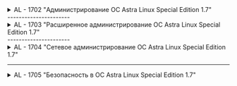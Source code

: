 

<details><summary> AL - 1702 "Администрирование ОС Astra Linux Special Edition 1.7" </summary>
<pre>
  <details><summary> Модуль 1. Введение в ОС Astra Linux  (2 ак. ч.) </summary>
  <pre>
Архитектура ОС GNU/Linux;
Системные вызовы и системные библиотеки;
Дистрибутивы Linux;
Дистрибутивы Astra Linux;
Комплекс средств защиты Astra Linux SE;
Определение версий ОС и ядра.
  </pre>
  </details>
  <details><summary> Модуль 2. Установка Astra Linux  (4 ак. ч.) </summary>
  <pre>
Изучение требований к целевому компьютеру и подготовка к установке;
Установка ОС с локальных носителей (DVD, USB);
Настройка дополнительных параметров в Astra Linux SE;
Установка обновлений системы;
Процесс загрузки ОС.
Практическая работа: Установка ОС Astra Linux с ручной разметкой диска, производство дополнительных настроек системы, выполнение необходимых действий после установки.
  </pre>
  </details>
  <details><summary> Модуль 3. Работа в терминале  (2 ак. ч.) </summary>
  <pre>
Типы терминалов:
Аппаратный терминал;
Виртуальный терминал;
Псевдотерминал;
Настройка терминалов;
Утилита screen;
Вход в систему и выход из системы.
Практическая работа: Вход в систему и выход из системы, имена разных типов терминалов, настройка дисциплины линии, использование управляющих (escape) последовательностей символов, работа с утилитой screen.
  </pre>
  </details>
  <details><summary> Модуль 4. Основы работы в командной строке ОС Astra Linux  (4 ак. ч.) </summary>
  <pre>
Структура командной строки;
Форматы записи параметров;
Работа с переменными;
Символы подстановки в именах файлов и командная подстановка;
Выполнение арифметических вычислений;
Отмена значений специальных символов;
История команд;
Назначение псевдонимов;
Дополнение команд и имен переменных.
  </pre>
  </details>
  <details><summary> Модуль 5. Использование справочных ресурсов  (2 ак. ч.) </summary>
  <pre>
Отслеживание подсказок команд;
Использование помощи по встроенным в интерпретатор командам;
Работа со справочной системой man;
Работа со справочной системой info;
Использование электронной справки Astra Linux;
Использование официальной документации;
Поиск ответов на вопросы на wiki.astralinux.ru.
  </pre>
  </details>
  <details><summary> Модуль 6. Работа с файлами в ОС Astra Linux  (3 ак. ч.) </summary>
  <pre>
Иерархия файловой системы;
Файлы, индексные дескрипторы, блоки данных;
Типы файлов;
Стандарт иерархии ФС (FHS);
Назначение основных каталогов;
Команды навигации по файловой системе;
Команды создания файлов;
Операции с файлами;
Поиск файлов;
Использование Менеджера файлов и Midnight Commander для работы с файлами и каталогами.
  </pre>
  </details>
  <details><summary> Модуль 7. Работа с текстовой информацией в ОС Astra Linux  (3 ак. ч.) </summary>
  <pre>
Перенаправление стандартных потоков в файл или из файла;
Перенаправление стандартных потоков между процессами;
Команды для просмотра текстовых файлов;
Команды-фильтры;
Регулярные выражения;
Потоковый фильтр grep;
Потоковые редакторы sed и awk;
Текстовый редактор vim;
Другие текстовые редакторы.
  </pre>
  </details>
  <details><summary> Модуль 8. Процессы в Linux  (2 ак. ч.) </summary>
  <pre>
Общие понятия о программах, процессах и потоках выполнения;
Жизненный цикл процесса;
Виды межпроцессного взаимодействия;
Настройка доступа к общим библиотекам;
Мониторинг процессов;
Управление приоритетом процесса;
Сигналы;
Управление заданиями.
  </pre>
  </details>
  <details><summary> Модуль 9. Управление учетными записями пользователей и групп  (3 ак. ч.) </summary>
  <pre>
Подготовка к созданию учетных записей;
Изучение баз данных локальных учетных записей;
Использование команд и графических утилит для создания, изменения и удаления учетных записей;
Управление паролями;
Настройка окружения пользователя;
Управление аутентификацией и авторизацией с помощью PAM.
  </pre>
  </details>
  <details><summary> Модуль 10. Дискреционное управление доступом  (3 ак. ч.) </summary>
  <pre>
Индексный дескриптор файла и классы пользователей;
Стандартные права доступа и их интерпретация для файлов и каталогов;
Специальные биты защиты;
Символьная и числовая формы записи прав доступа;
Команды и инструменты для просмотра и изменения прав доступа;
Виды списков управления доступом к файлам и каталогам и утилиты для управления списками доступом;
Управление атрибутами файлами.
  </pre>
  </details>
  <details><summary> Модуль 11. Мандатное управление доступом  (2 ак. ч.) </summary>
  <pre>
Уровни и категории конфиденциальности, мандатная целостность;
Состав метки безопасности;
Дополнительные мандатные атрибуты;
Определение уровней и категорий конфиденциальности;
Установка меток и дополнительных атрибутов безопасности на файлы и каталоги;
Установка допустимых мандатных уровней учетным записям пользователей;
Назначение PARSEC привилегий учетным записям пользователей.
  </pre>
  </details>
  <details><summary> Модуль 12. Архивация и сжатие данных  (2 ак. ч.) </summary>
  <pre>
Сжатие файлов;
Клонирование дисков;
Архивация файлов с учетом меток безопасности;
Синхронизация каталогов и файлов rsync.
  </pre>
  </details>

  <details><summary> Практическая работа </summary>
  <pre>
Практическая работа 4: Выполнение команд, работа с переменными, составление шаблонов имен файлов, работа с историей команд, командная подстановка.
Практическая работа 5: Навигация по справочной системе
Практическая работа 6: Навигация по файловой системе. Создание файлов разных типов, операции с файлами, поиск файлов.
Практическая работа 7: Регулярные выражения и утилита grep, редактирование текстовых потоков с помощью sed, использование awk для составления командных строк.
Практическая работа 8: Мониторинг процессов и потоков в ОС, передача сигналов процессам, управление приоритетом и заданиями.
Практическая работа 9: Управление учетными записями пользователей и групп, настройка параметров паролей пользователей, настройка окружения и рабочего стола пользователя, использование PAM модулей.
Практическая работа 10: Поиск файлов с заданными правами доступа, изменение дискреционных прав доступа, создание общих каталогов для пользователей с использованием общей группы и установкой бита sgid на каталог, создание общих каталогов для пользователей с использованием файловых списков доступа, использование атрибута файла a (append).
Практическая работа 11: Организация совместной работы пользователей с файлами на разных уровнях конфиденциальности.
Практическая работа 12: Использование команды dd, использование команды tar при работе с файлами, на которые установлены метки безопасности, использование утилиты rsync при работе с файлами с установленными метками безопасности.
  </pre>
  </details>


</pre>
</details>
----------------------
<details><summary> AL - 1703 "Расширенное администрирование ОС Astra Linux Special Edition 1.7" </summary>
<pre>
  <details><summary> Модуль 1. Процесс загрузки и выключения системы  (4 ак. ч.) </summary>
  <pre>
Исследование порядка и стадий начальной загрузки;
Работа с BIOS и EFI;
Настройка загрузчика GRUB2;
Загрузка ядра ОС, параметры, передаваемые ядру;
Загрузка и управление модулями ядра;
Управление службами через systemd;
Управление целевыми состояниями системы через systemd;
Создание собственных юнитов systemd;
Запуск служб с мандатными атрибутами.
  </pre>
  </details>
  <details><summary> Модуль 2. Управление устройствами и модулями ядра  (3 ак. ч.) </summary>
  <pre>
Псевдофайловая система sysfs;
Менеджер устройств systemd-udevd;
Правила udev;
Утилита для управления systemd-udevd - udevadm;
Получение информации об устройствах;
Разграничение доступа к подключаемым устройствам;
Управление модулями ядра.  
  </pre>
  </details>
  <details><summary> Модуль 3. Управление программным обеспечением  (3 ак. ч.) </summary>
  <pre>
Компоненты системы управления ПО;
Именование и структура программных пакетов;
Структура репозитория программного обеспечения;
Менеджеры программных пакетов dpkg, apt, apt-команды, aptitude, synaptic;
Подключение стороннего репозитория;
Создание собственного репозитория.  
  </pre>
  </details>
  <details><summary> Модуль 4. Управление файловыми системами  (5 ак. ч.) </summary>
  <pre>
Архитектура подсистемы хранения данных;
Именование файлов дисковых устройств;
Поддерживаемые типы ФС в Astra Linux;
Файловые системы семейства ext;
Другие ФС: xfs, btrfs, ISO9660, udf;
Создание разделов;
Создание файловых систем (форматирование);
Монтирование файловых систем вручную и автоматически при загрузке компьютера, параметры монтирования файловых систем;
Использование утилит для работы с файловыми системами.    
  </pre>
  </details>
  <details><summary> Модуль 5. Расширенное администрирование устройств хранения данных  (3 ак. ч.) </summary>
  <pre>
Управление логическими томами (Logical Volume Manager);
Создание физических томов;
Создание групп томов;
Создание логических томов;
Изменение размеров логических томов и файловых систем;
Создание снимков состояния (snapshot) логических томов;
Шифрование дисков;
Настройка и контроль работы дисковых устройств.    
  </pre>
  </details>
  <details><summary> Модуль 6. Система журналирования в Astra Linux SE  (2 ак. ч.) </summary>
  <pre>
Основные системные журнальные файлы;
Настройка службы журналирования syslog-ng;
Настройка службы журналирования systemd-journald;
Использование утилиты journalctl для получения сообщений из journald;
Ротация журналов при помощи logrotate.   
  </pre>
  </details>
  <details><summary> Модуль 7. Запуск заданий по расписанию  (2 ак. ч.) </summary>
  <pre>
Выполнение заданий по расписанию с помощью службы cron;
Периодическое выполнение заданий с помощью anacron;
Планирование выполнение заданий через systemd;
Отложенное выполнение заданий с помощью службы atd;
Запуск разовых заданий в указанное время через systemd-run.   
  </pre>
  </details>
  <details><summary> Модуль 8. Поиск и устранение неисправностей  (6 ак. ч.) </summary>
  <pre>
Методология поиска и устранения неисправностей;
Решение проблем, связанных с нештатными и аварийными перезагрузками системы;
Устранение неисправностей, возникающих на начальных стадиях загрузки системы;
Устранение неисправностей, возникающих на заключительных стадиях загрузки системы.    
  </pre>
  </details>
  <details><summary> Модуль 9. Настройка сети в Astra Linux SE  (3 ак. ч.) </summary>
  <pre>
Сетевой интерфейс;
Настройка сетевых интерфейсов с помощью Network Manager;
Настройка сетевых интерфейсов с помощью ifup/ifdown;
Команды диагностики сети.    
  </pre>
  </details>
  <details><summary> Модуль 10. Создание сценариев bash  (9 ак. ч.) </summary>
  <pre>
Сценарий bash
Переменные
Ввод и вывод данных
Алгоритмические конструкции
Функции
Обработка ошибок и завершение    
  </pre>
  </details>
  <details><summary> Практическая работа </summary>
  <pre>
Практическая работа 1: Загрузка в режиме single Astra Linux, с использованием командной строки GRUB, смена пароля и таймаута у GRUB. Создание unit (типа service) для включения маршрутизации в ядре.
Практическая работа 2: Создание правил udev, регистрация нового подключаемого устройства, управление модулями ядра
Практическая работа 3: Установка программного обеспечения, создание собственного репозитория, подключение собственного репозитория.
Практическая работа 4: Разметка дисков, создание файловых систем, настройка автоматического монтирования ФС.
Практическая работа 5: Создание и настройка логических томов, создание снимков состояния, создание и настройка зашифрованного раздела.
Практическая работа 6: Настройка службы syslog-ng, использование утилиты journalctl, ротация журналов.
Практическая работа 7: Настройка расписания для запуска заданий через cron, использование таймеров systemd для запуска заданий по расписанию.
Практическая работа 8: Восстановление загрузчика системы, работа с каталогом /boot, восстановление пароля администратора, подготовка дампа для отправки разработчикам.
Практическая работа 9: Определение сетевых параметров, настройка сетевых интерфейсов, через Network Manager, ifup/ifdown, проверка правильности настроек командами диагностики сети.
Практическая работа 10: Создание простых сценариев
  </pre>
  </details>
</pre>
</details>
----------------------
<details><summary> AL - 1704 "Сетевое администрирование ОС Astra Linux Special Edition 1.7" </summary>
<pre>
  <details><summary> Модуль 1. Основы TCP/IP сетей. Настройка и диагностика сети  (4 ак. ч.) </summary>
  <pre>
Сети на основе стека TCP/IP;
IP адреса: типы адресов, способы назначения, адрес сети и адрес хоста, сетевая маска;
Классы IP адресов;
IP адреса для частных сетей: ARP; ICMP;
IP и внедрение меток безопасности; TCP; UDP;
Подсети и бесклассовая адресация;
Основные протоколы стека TCP/IP;
Именование сетевых интерфейсов;
Настройка сетевых интерфейсов (NetworkManager и ifup/ifdown команды);
Агрегирование Ethernet интерфейсов (bonding);
Утилиты сетевой диагностики (ping, traceroute, netstat, ss, ncat, telnet, iftop, tcpdump, nmap).
  </pre>
  </details>
  <details><summary> Модуль 2. Основы IPv6  (3 ак. ч.) </summary>
  <pre>
Введение в IPv6;
Внедрение меток безопасности в IPv6;
Структура IPv6-адреса;
Типы IPv6 адресов;
Способы получения IPv6-адресов;
Утилиты сетевой диагностики (ping6, traceroute6, ip -6, netstat -6, ss)
  </pre>
  </details>
  <details><summary> Модуль 3. Настройка удаленного доступа по SSH  (2 ак. ч.) </summary>
  <pre>
Исследование алгоритмов Диффи-Хеллмана;
Настройка службы sshd и клиента ssh;
Использование основных команд (ssh, scp, sftp, sshfs, fusermount);
Настройка аутентификации по ключам;
Настройка перенаправления портов.
  </pre>
  </details>
  <details><summary> Модуль 4. Служба доменных имен DNS  (4 ак. ч.) </summary>
  <pre>
Терминология и компоненты DNS;
Домены и зоны;
Типы и режимы работы DNS серверов;
Ресурсные записи (SOA, NS, A, AAAA, PTR, MX, SRV);
Установка DNS сервера;
Настройка ведущего (master) сервера;
Настройка подчиненного (slave) сервера;
Диагностика службы DNS.
  </pre>
  </details>
  <details><summary> Модуль 5. Служба DHCP  (3 ак. ч.) </summary>
  <pre>
Терминология DHCP;
Алгоритм работы DHCP;
Установка и настройка сервера DHCP;
Настройка клиента DHCP;
Диагностика службы DHCP;
Динамический DNS:
Настройка серверов DNS и DHCP;
Настройка на стороне клиента DHCP.
  </pre>
  </details>
  <details><summary> Модуль 6. Прокси-сервер SQUID  (2 ак. ч.) </summary>
  <pre>
Возможности SQUID;
Установка и минимальная настройка SQUID;
Общие параметры настройки;
Списки доступа;
Аутентификация пользователей: базовая, NCSA;
Генерация отчетов (cachemgr);
Диагностика и поиск неисправностей.
  </pre>
  </details>
  <details><summary> Модуль 7. Синхронизация времени по сети с использованием протокола NTP  (3 ак. ч.) </summary>
  <pre>
Управление временем в systemd (timedatectl, systemd-timesyncd);
NTP терминология;
Установка и настройка chrony;
Настройка NTP клиента;
Диагностика NTP службы (chronyc).
  </pre>
  </details>
  <details><summary> Модуль 8. Управление конфигурациями хостов с помощью Ansible  (3 ак. ч. </summary>
  <pre>
Архитектура Ansible;
Установка и настройка Ansible;
Использование Ansible из командной строки;
Создание файлов инвентаризации и плейбуков (playbooks);
Переменные;
Роли.
  </pre>
  </details>
  <details><summary> Модуль 9. Система управления идентичностью (IdM) — FreeIPA  (4 ак. ч.) </summary>
  <pre>
Архитектура и компоненты FreeIPA;
Обзор основных протоколов, используемых во FreeIPA (LDAP, Kerberos, SMB);
Установка и начальная настройка сервера FreeIPA;
Ввод клиентского хоста в домен FreeIPA;
Установка реплики FreeIPA;
Управление пользователями и группами;
Ограничение использования пользователями сервисов на указанных хостах с помощью HBAC правил (Host Based Access Control);
Интеграция FreeIPA c файловым сервером SAMBA;
Настройка сервисов для аутентификации через домен FreeIPA;
Реплицирование сервера FreeIPA;
Интеграция с Microsoft Active Directory (AD) путем установления доверительных отношений.
  </pre>
  </details>
  <details><summary> Модуль 10. Веб-сервер на основе Apache  (3 ак. ч.) </summary>
  <pre>
Основы протокола HTTP;
Установка веб-сервера и утилиты управления сервером Apache;
Конфигурационные файлы Apache;
Базовая настройка веб-сервера (ServerNаme, ServerAlias, ServerAdmin, Listen, DocumentRoot);
Настройка виртуального хостинга;
Управление модулями Apache;
Интеграция Apache2 и FreeIPA;
Поддержка мандатного доступа в Apache2.
  </pre>
  </details>
  <details><summary> Модуль 11. Система электронной почты на базе Exim и Dovecot  (3 ак. ч.) </summary>
  <pre>
Принципы функционирования СЭП;
Компоненты СЭП и их назначение;
Протоколы SMTP/ESMTP и IMAP;
Использование DNS для передачи почтовых сообщений;
Установка и настройка защищенного комплекса программ электронной почты (Exim, Dovecot, Thunderbird);
Интеграция СЭП с Free    
  </pre>
  </details>
  <details><summary> Модуль 12. Защищенный комплекс программ для печати и маркировки документов  (2 ак. ч.) </summary>
  <pre>
Состав и архитектура системы печати;
Установка и настройка службы CUPS;
Настройка клиента службы печати;
Управление очередями, принтерами и заданиями;
Маркировка документов;
Интеграция службы CUPS и FreeIPA.  
  </pre>
  </details>
  <details><summary> Модуль 13. Установка ОС Astra Linux SE по сети  (3 ак. ч.) </summary>
  <pre>
Настройка HTTP сервера репозитория ОС;
Настройка TFTP сервера;
Настройка DHCP сервера;
Подготовка файла с автоматическими ответами;
Настройка оступа к репозиторию.
  </pre>
  </details>
  <details><summary> Практическая работа </summary>
  <pre>
    
  </pre>
  </details>
</pre>
</details>

----------------------
<details><summary> AL - 1705 "Безопасность в ОС Astra Linux Special Edition 1.7" </summary>
<pre>
  <details><summary> Модуль 1. Компьютерная безопасность, общие сведения. Построение защищенных операционных систем. Формальные модели управления доступом  (2 ак. ч.) </summary>
  <pre>
История развития теории и практики обеспечения компьютерной безопасности. Основные понятия и определения
Принципы построения защищенной операционной системы
Подходы к построению защищенных операционных систем
Архитектура подсистемы защиты операционной системы
Основные функции подсистемы защиты операционной системы
Идентификация, аутентификация и авторизация субъектов доступа
Управление доступом к объектам операционной системы
Правила управления доступом
Основные модели управления доступом
Сравнительный анализ моделей управления доступом
  </pre>
  </details>
  <details><summary> Модуль 2. Нормативные документы ФСТЭК России, регламентирующие требования безопасности информации  (2 ак. ч.) </summary>
  <pre>
Основополагающие законы и подзаконные акты в области информационной безопасности
Основные стандарты в области информационной безопасности
Обзор нормативно-правовых актов ФСТЭК России по вопросам защиты информации ограниченного доступа
Обзор нормативно-правовых актов, руководящих и методических документов ФСТЭК России по вопросам сертификации средств защиты информации
Требования ФСТЭК России к сертифицированным операционным системам
  </pre>
  </details>
  <details><summary> Модуль 3. Архитектура и режимы функционирования средств защиты информации Astra Linux Special Edition  (2,5 ак. ч.) </summary>
  <pre>
Особенности и преимущества операционной системы Astra Linux Special Edition
Архитектура подсистемы защиты PARSEC операционной системы Astra Linux Special Edition
Режимы функционирования (Базовый, Усиленный, Максимальный) средств защиты информации операционной системы Astra Linux Special Edition
  </pre>
  </details>
  <details><summary> Модуль 4. Мандатный контроль целостности в Astra Linux Special Edition  (2,5 ак. ч.) </summary>
  <pre>
Определение мандатного контроля целостности
Уровни целостности
Работа на низком и высоком уровне целостности
Управление мандатным контролем целостности
Администрирование ОС при включенном режиме мандатного контроля целостности
  </pre>
  </details>
  <details><summary> Модуль 5. Мандатное управление доступом в Astra Linux Special Edition  (6,5 ак. ч.) </summary>
  <pre>
Дискреционное и мандатное управление доступом
Реализация мандатного управления доступом
Уровни конфиденциальности и неиерархические категории
Мандатные метки корневого и системных каталогов
Администрирование мандатного управления доступом
PARSEC-привилегии
  </pre>
  </details>
  <details><summary> Модуль 6. Настройка подсистемы аудита в Astra Linux Special Edition  (3 ак. ч.) </summary>
  <pre>
Архитектура аудита PARSEC
Утилита просмотра журналов аудита
Настройка политики аудита
  </pre>
  </details>
  <details><summary> Модуль 7. Реализация замкнутой программной среды. Проверка целостности подсистемы защиты.  (2,5 ак. ч.) </summary>
  <pre>
Возможности замкнутой программной среды
Механизм контроля целостности исполняемых файлов
Настройка модуля digsig_verif
Подписывание программного обеспечения
Регламентный контроль целостности
  </pre>
  </details>
  <details><summary> Модуль 8. Режим киоска  (2,5 ак. ч.) </summary>
  <pre>
Назначение режима киоск
Графический киоск
Запуск приложений в графическом киоске в разных режимах
Настройка ограничений пользователя по запуску программ
Системный киоск
  </pre>
  </details>
  <details><summary> Модуль 9. Сетевое взаимодействие в Astra Linux Special Edition  (5,5 ак. ч.) </summary>
  <pre>
Внедрение меток безопасности в IPv4 и IPv6 пакеты
Особенности работы сетевых служб при использовании мандатного управления доступом. Механизм privsock
Создание защищенных каналов с помощью OpenVPN
Виды соединений и принципы работы OpenVPN
Установка и быстрая настройка сервера OpenVPN
Настройка клиента OpenVPN
Расширенные настройки OpenVPN и управление сертификатами
Диагностика работы OpenVPN
Маркировка документов, отправляемых на печать
Настройка межсетевого экрана (ufw, gufw). Фильтрация сетевого трафика по меткам конфиденциальности
  </pre>
  </details>
  <details><summary> Модуль 10. Мандатное управление доступом в СУБД PostgreSQL  (3 ак. ч.) </summary>
  <pre>
Управление доступом к защищаемым ресурсам БД
Конфигурационные параметры для настройки работы сервера СУБД с мандатным управлением доступа
Средства управления мандатным доступом к объектам БД
Целостность мандатных атрибутов кластера БД
Особенности создания правил и триггеров
Система привилегий СУБД
  </pre>
  </details>
  <details><summary> Модуль 11. Дополнительные функции безопасности системы  (2,5 ак. ч.) </summary>
  <pre>
Монитор безопасности
Общие настройки безопасности
Установка квот на использование ресурсов
Блокировка системных параметров и действий пользователя
Управление безопасностью ядра и модулей
Дополнительные настройки безопасности для пользователей системы
  </pre>
  </details>
  <details><summary> Модуль 12. Red Book: настройка безопасной конфигурации для Astra Linux Special Edition 1.7  (4,5 ак. ч.) </summary>
  <pre>
Действия перед установкой Astra Linux Special Edition
Действия во время установки Astra Linux Special Edition
Действия после установки Astra Linux Special Edition
Изменение настроек политики учетной записи пользователя
Настройка межсетевого экрана
Системные параметры
Блокировка одновременной работы с разными уровнями конфиденциальности в пределах одной сессии
Блокировка интерпретаторов и bash
Режим замкнутой программной среды
Политика очистки памяти
Мандатный контроль целостности, защита файловой системы
Действия в процессе эксплуатации Astra Linux Special Edition
  </pre>
  </details>
  <details><summary> Практическая работа </summary>
  <pre>
Практическая работа 3: Архитектура и режимы функционирования средств защиты информации Astra Linux Special Edition
Практическая работа 5: Организация файловой системы для работы пользователей в рамках мандатного управления доступом и мандатного контроля целостности.
Практическая работа 6: Администрирование аудита в рамках реализации мандатного контроля целостности. Настройка аудита
Практическая работа 7: Работа администратора и пользователей в режиме замкнутой программной среды.
Практическая работа 8: Настройка графического киоска. Работа в режиме киоска.
Практическая работа 9: Основные настройки системы и сетевых служб с точки зрения мандатного управления доступом. Настройка OpenVPN. Настройка межсетевого экрана.
Практическая работа 10: Работа пользователей с разными мандатными уровнями с БД, в которой данные имеют различные метки безопасности.
Практическая работа 12: Настройка защищенного режима работы Astra Linux Special Edition в соответствии с Astra Linux Red-Book.
  </pre>
  </details>
  
</pre>
</details>
